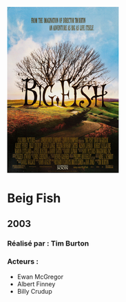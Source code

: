   ![alt text](https://github.com/marcelagondro/Films-TinBurton/blob/main/img/Big_Fish_movie_poster.png "Github img")
  
  # Beig Fish
  
  ## 2003

  ### Réalisé par : Tim Burton
  
  ### Acteurs :
  - Ewan McGregor
  - Albert Finney
  - Billy Crudup


